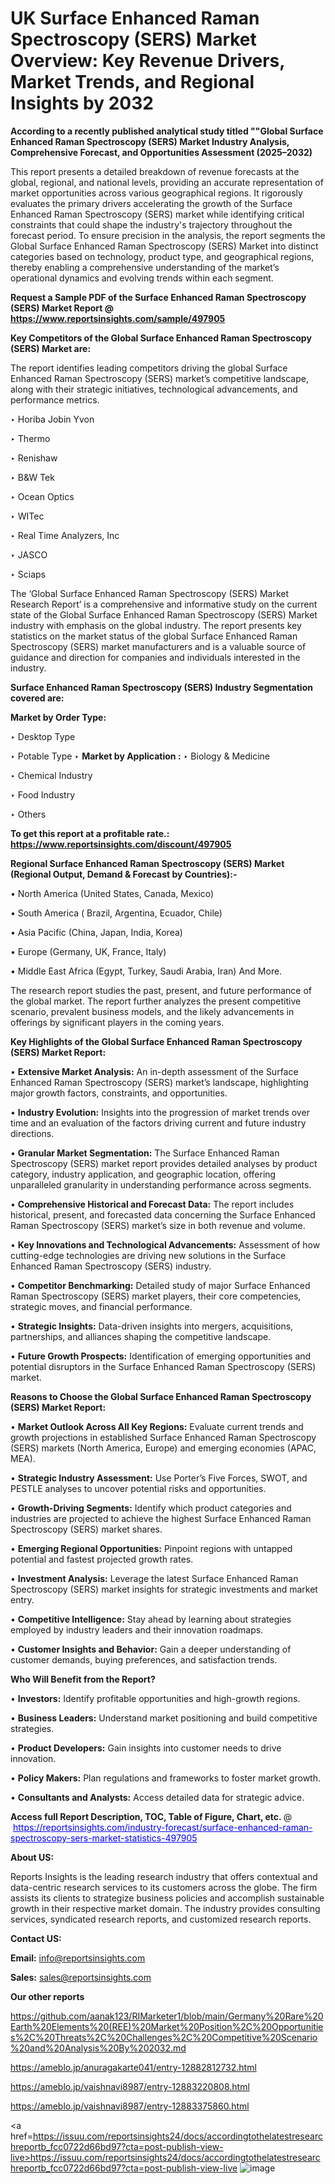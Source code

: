 # UK Surface Enhanced Raman Spectroscopy (SERS) Market Overview: Key Revenue Drivers, Market Trends, and Regional Insights by 2032

<strong>According to a recently published analytical study titled ""Global Surface Enhanced Raman Spectroscopy (SERS) Market Industry Analysis, Comprehensive Forecast, and Opportunities Assessment (2025–2032)</strong>

This report presents a detailed breakdown of revenue forecasts at the global, regional, and national levels, providing an accurate representation of market opportunities across various geographical regions. It rigorously evaluates the primary drivers accelerating the growth of the Surface Enhanced Raman Spectroscopy (SERS) market while identifying critical constraints that could shape the industry's trajectory throughout the forecast period. To ensure precision in the analysis, the report segments the Global Surface Enhanced Raman Spectroscopy (SERS) Market into distinct categories based on technology, product type, and geographical regions, thereby enabling a comprehensive understanding of the market’s operational dynamics and evolving trends within each segment.

<strong>Request a Sample PDF of the Surface Enhanced Raman Spectroscopy (SERS) Market Report </strong><strong>@<a href=https://www.reportsinsights.com/sample/497905 style=color:#0000ff;> https://www.reportsinsights.com/sample/497905</a></strong></font>

<strong>Key Competitors of the Global Surface Enhanced Raman Spectroscopy (SERS) Market are:</strong>

The report identifies leading competitors driving the global Surface Enhanced Raman Spectroscopy (SERS) market’s competitive landscape, along with their strategic initiatives, technological advancements, and performance metrics.

‣ Horiba Jobin Yvon

‣ Thermo

‣ Renishaw

‣ B&W Tek

‣ Ocean Optics

‣ WITec

‣ Real Time Analyzers, Inc

‣ JASCO

‣ Sciaps

The ‘Global Surface Enhanced Raman Spectroscopy (SERS) Market Research Report’ is a comprehensive and informative study on the current state of the Global Surface Enhanced Raman Spectroscopy (SERS) Market industry with emphasis on the global industry. The report presents key statistics on the market status of the global Surface Enhanced Raman Spectroscopy (SERS) market manufacturers and is a valuable source of guidance and direction for companies and individuals interested in the industry.

<strong>Surface Enhanced Raman Spectroscopy (SERS) Industry Segmentation covered are:</strong>

<strong>Market by Order Type: </strong>

‣ Desktop Type

‣ Potable Type
‣ 
<strong>Market by Application :</strong>
‣ Biology & Medicine

‣ Chemical Industry

‣ Food Industry

‣ Others

<strong>To get this report at a profitable rate.: <a href=https://www.reportsinsights.com/discount/497905 style=color:#0000ff;>https://www.reportsinsights.com/discount/497905</a></strong></font>

<strong>Regional Surface Enhanced Raman Spectroscopy (SERS) Market (Regional Output, Demand &amp; Forecast by Countries):-</strong>

• North America (United States, Canada, Mexico)

• South America ( Brazil, Argentina, Ecuador, Chile)

• Asia Pacific (China, Japan, India, Korea)

• Europe (Germany, UK, France, Italy)

• Middle East Africa (Egypt, Turkey, Saudi Arabia, Iran) And More.

The research report studies the past, present, and future performance of the global market. The report further analyzes the present competitive scenario, prevalent business models, and the likely advancements in offerings by significant players in the coming years.

<strong>Key Highlights of the Global Surface Enhanced Raman Spectroscopy (SERS) Market Report:</strong>

• <strong>Extensive Market Analysis:</strong> An in-depth assessment of the Surface Enhanced Raman Spectroscopy (SERS) market’s landscape, highlighting major growth factors, constraints, and opportunities.

• <strong>Industry Evolution:</strong> Insights into the progression of market trends over time and an evaluation of the factors driving current and future industry directions.

• <strong>Granular Market Segmentation:</strong> The Surface Enhanced Raman Spectroscopy (SERS) market report provides detailed analyses by product category, industry application, and geographic location, offering unparalleled granularity in understanding performance across segments.

• <strong>Comprehensive Historical and Forecast Data:</strong> The report includes historical, present, and forecasted data concerning the Surface Enhanced Raman Spectroscopy (SERS) market’s size in both revenue and volume.

• <strong>Key Innovations and Technological Advancements:</strong> Assessment of how cutting-edge technologies are driving new solutions in the Surface Enhanced Raman Spectroscopy (SERS) industry.

• <strong>Competitor Benchmarking:</strong> Detailed study of major Surface Enhanced Raman Spectroscopy (SERS) market players, their core competencies, strategic moves, and financial performance.

• <strong>Strategic Insights:</strong> Data-driven insights into mergers, acquisitions, partnerships, and alliances shaping the competitive landscape.

• <strong>Future Growth Prospects:</strong> Identification of emerging opportunities and potential disruptors in the Surface Enhanced Raman Spectroscopy (SERS) market.

<strong>Reasons to Choose the Global Surface Enhanced Raman Spectroscopy (SERS) Market Report:</strong>

• <strong>Market Outlook Across All Key Regions:</strong> Evaluate current trends and growth projections in established Surface Enhanced Raman Spectroscopy (SERS) markets (North America, Europe) and emerging economies (APAC, MEA).

• <strong>Strategic Industry Assessment:</strong> Use Porter’s Five Forces, SWOT, and PESTLE analyses to uncover potential risks and opportunities.

• <strong>Growth-Driving Segments:</strong> Identify which product categories and industries are projected to achieve the highest Surface Enhanced Raman Spectroscopy (SERS) market shares.

• <strong>Emerging Regional Opportunities:</strong> Pinpoint regions with untapped potential and fastest projected growth rates.

• <strong>Investment Analysis:</strong> Leverage the latest Surface Enhanced Raman Spectroscopy (SERS) market insights for strategic investments and market entry.

• <strong>Competitive Intelligence:</strong> Stay ahead by learning about strategies employed by industry leaders and their innovation roadmaps.

• <strong>Customer Insights and Behavior:</strong> Gain a deeper understanding of customer demands, buying preferences, and satisfaction trends.

<strong>Who Will Benefit from the Report?</strong>

• <strong>Investors:</strong> Identify profitable opportunities and high-growth regions.

• <strong>Business Leaders:</strong> Understand market positioning and build competitive strategies.

• <strong>Product Developers:</strong> Gain insights into customer needs to drive innovation.

• <strong>Policy Makers:</strong> Plan regulations and frameworks to foster market growth.

• <strong>Consultants and Analysts:</strong> Access detailed data for strategic advice.
</ul>
<strong>Access full Report Description, TOC, Table of Figure, Chart, etc. </strong>@  <a href=https://reportsinsights.com/industry-forecast/surface-enhanced-raman-spectroscopy-sers-market-statistics-497905 style=color:#0000ff;>https://reportsinsights.com/industry-forecast/surface-enhanced-raman-spectroscopy-sers-market-statistics-497905</a></font>

<strong><strong>About US</strong>:</strong>

Reports Insights is the leading research industry that offers contextual and data-centric research services to its customers across the globe. The firm assists its clients to strategize business policies and accomplish sustainable growth in their respective market domain. The industry provides consulting services, syndicated research reports, and customized research reports.

<strong>Contact US:</strong>

<p class=""""><b>Email:</b> <a href=mailto:info@reportsinsights.com>info@reportsinsights.com</a></p>
<p class=""""><b>Sales:</b> <a href=mailto:sales@reportsinsights.com>sales@reportsinsights.com</a></p>

<strong>Our other reports</strong>

<a href=https://github.com/aanak123/RIMarketer1/blob/main/Germany%20Rare%20Earth%20Elements%20(REE)%20Market%20Position%2C%20Opportunities%2C%20Threats%2C%20Challenges%2C%20Competitive%20Scenario%20and%20Analysis%20By%202032.md>https://github.com/aanak123/RIMarketer1/blob/main/Germany%20Rare%20Earth%20Elements%20(REE)%20Market%20Position%2C%20Opportunities%2C%20Threats%2C%20Challenges%2C%20Competitive%20Scenario%20and%20Analysis%20By%202032.md</a>

<a href=https://ameblo.jp/anuragakarte041/entry-12882812732.html>https://ameblo.jp/anuragakarte041/entry-12882812732.html</a>

<a href=https://ameblo.jp/vaishnavi8987/entry-12883220808.html>https://ameblo.jp/vaishnavi8987/entry-12883220808.html</a>

<a href=https://ameblo.jp/vaishnavi8987/entry-12883375860.html>https://ameblo.jp/vaishnavi8987/entry-12883375860.html</a>

<a href=https://issuu.com/reportsinsights24/docs/accordingtothelatestresearchreportb_fcc0722d66bd97?cta=post-publish-view-live>https://issuu.com/reportsinsights24/docs/accordingtothelatestresearchreportb_fcc0722d66bd97?cta=post-publish-view-live</a>
![image](https://github.com/user-attachments/assets/2b6c1f59-4645-48ec-aa6b-2b81535aef2d)
